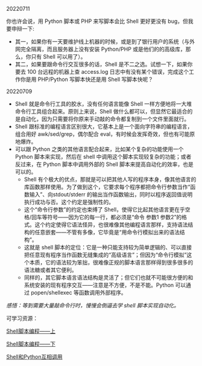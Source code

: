 20220711  

你也许会说，用 Python 脚本或 PHP 来写脚本会比 Shell 更好更没有 bug，但我要申辩一下:

- 其一，如果你有一天要维护线上机器的时候，或是到了银行用户的系统（与外网完全隔离，而且服务器上没有安装 Python/PHP 或是他们的的高级库，那么，你只有 Shell 可以用了）。
- 其二，如果要跟命令行交互很多的话，Shell 是不二之选。试想一下，如果你要去 100 台远程的机器上查 access.log 日志中有没有某个错误，完成这个工作你是用 PHP/Python 写脚本快还是用 Shell 写脚本快呢？

20220709

- Shell 就是命令行工具的胶水，没有任何语言能像 Shell 一样方便地将一大堆命令行工具组合起来。原则上来说，Shell 做什么都可以，但显然它最适合的是自动化，因为只需要将你原来手动敲的命令都复制到一个文件里面就行。
- Shell 跟标准的编程语言区别很大，它基本上是一个面向字符串的编程语言，组合用好 awk/sed/grep，偶尔配合 eval，有时候会发挥奇效，但也有可能原地爆炸。
- 可以跟 Python 之类的其他语言配合起来，比如某个复杂的功能使用一个 Python 脚本来实现，然后在 shell 中调用这个脚本实现较复杂的功能；或者反过来，在 Python 脚本中调用外部的 Shell 脚本来提高自动化的效率，也是可以的。
    - Shell 有个极大的优点，那就是可以把其他人写的程序本身，像其他语言的库函数那样使用。为了做到这个，它要求每个程序都把命令行参数当作“函数输入”、向stdout/stderr 的输出当作函数输出，同时以程序返回值说明执行成功与否。这个约定是强制性的。
    - 这个“命令行参数”的约定也束缚了 Shell，使得它比起其他语言更在乎空格/回车等符号——因为它的每一行，都必须是“命令 参数1 参数2”的格式。这个约定使得它语法怪异，也很难像其他编程语言那样，支持语法结构的任意嵌套——不管有多像，它毕竟是“用命令行模拟出来的语法结构”。
    - 这就是 shell 脚本的定位：它是一种只能支持较为简单逻辑的、可以直接把任意现有程序当作函数无缝集成的“高级语言”；但因为“命令行模拟”这个本质，它的语法较为笨拙，很难像正规的脚本语言那样得到很多很多的语法糖或者其它便利。
    - 同样的，其它脚本语言语法结构是灵活了；但它们也就不可能很方便的和系统安装的现有程序交互——注意是不方便，不是不能。Python 可以通过 popen/shellexec 等函数调用外部程序。

*感悟：等到需要大量敲命令行时，慢慢会倒逼去学 shell 脚本实现自动化。*

可学习资源：

[Shell脚本编程——上](https://www.voidking.com/dev-shell-script-program-0/)

[Shell脚本编程——下](https://www.voidking.com/dev-shell-script-program-1/)

[Shell和Python互相调用](https://www.voidking.com/dev-shell-python)

